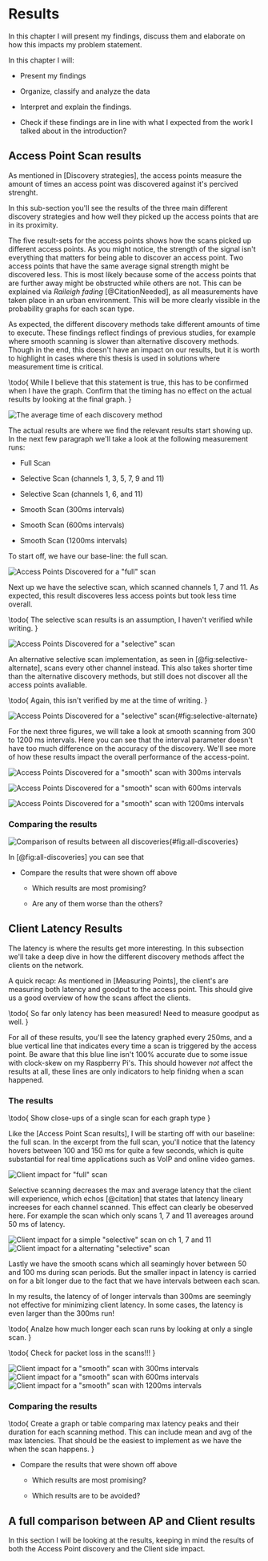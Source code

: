Results
=======

In this chapter I will present my findings, discuss them and elaborate on how
this impacts my problem statement.


In this chapter I will:

 * Present my findings
 
 * Organize, classify and analyze the data
 
 * Interpret and explain the findings.
 
 * Check if these findings are in line with what I expected from the work I 
   talked about in the introduction?


Access Point Scan results
-------------------------

As mentioned in [Discovery strategies], the access points measure the amount of
times an access point was discovered against it's percived strenght.

In this sub-section you'll see the results of the three main different
discovery strategies and how well they picked up the access points that are in 
its proximity.

The five result-sets for the access points shows how the scans picked up different
access points. As you might notice, the strength of the signal isn't everything that
matters for being able to discover an access point. Two access points that have the same
average signal strength might be discovered less. This is most likely because some of
the access points that are further away might be obstructed while others are not.
This can be explained via _Raileigh fading_ [@CitationNeeded], as all measurements have
taken place in an urban environment. This will be more clearly vissible in the
probability graphs for each scan type.

As expected, the different discovery methods take different amounts of time to execute.
These findings reflect findings of previous studies, for example where smooth
scanning is slower than alternative discovery methods. Though in the end, this doesn't 
have an impact on our results, but it is worth to highlight in cases where this
thesis is used in solutions where measurement time is critical.

\todo{
    While I believe that this statement is true, this has to be confirmed when I have
    the graph. Confirm that the timing has no effect on the actual results by looking
    at the final graph.
}

![The average time of each discovery method](static/ap_time_taken.png)

The actual results are where we find the relevant results start showing up. In the next
few paragraph we'll take a look at the following measurement runs:

 * Full Scan
 
 * Selective Scan (channels 1, 3, 5, 7, 9 and 11)
 
 * Selective Scan (channels 1, 6, and 11)
 
 * Smooth Scan (300ms intervals)
 
 * Smooth Scan (600ms intervals)
 
 * Smooth Scan (1200ms intervals)

To start off, we have our base-line: the full scan.

![Access Points Discovered for a "full" scan](static/ap_full_scan.png)

Next up we have the selective scan, which scanned channels 1, 7 and 11. As expected,
this result discoveres less access points but took less time overall.

\todo{
    The selective scan results is an assumption, I haven't verified while writing.
}

![Access Points Discovered for a "selective" scan](static/ap_selective_scan_1_7_11.png)

An alternative selective scan implementation, as seen in [@fig:selective-alternate],
scans every other channel instead. This also takes shorter time than the alternative
discovery methods, but still does not discover all the access points avaliable.

\todo{
    Again, this isn't verified by me at the time of writing.
}

![Access Points Discovered for a "selective" scan](static/ap_selective_scan_even.png){#fig:selective-alternate}

For the next three figures, we will take a look at smooth scanning from 300 to 1200 ms
intervals. Here you can see that the interval parameter doesn't have too much difference
on the accuracy of the discovery. We'll see more of how these results impact the overall
performance of the access-point.

![Access Points Discovered for a "smooth" scan with 300ms intervals](static/ap_smooth_300_scan.png)

![Access Points Discovered for a "smooth" scan with 600ms intervals](static/ap_smooth_600_scan.png)

![Access Points Discovered for a "smooth" scan with 1200ms intervals](static/ap_smooth_1200_scan.png)




### Comparing the results

![Comparison of results between all discoveries](static/ap_all.png){#fig:all-discoveries}

In [@fig:all-discoveries] you can see that 

 *   Compare the results that were shown off above

     *   Which results are most promising?

     *   Are any of them worse than the others?


Client Latency Results
----------------------

The latency is where the results get more interesting. In this subsection we'll take
a deep dive in how the different discovery methods affect the clients on the network.

A quick recap: As mentioned in [Measuring Points], the client's are measuring both
latency and goodput to the access point. This should give us a good overview of
how the scans affect the clients.

\todo{
    So far only latency has been measured! Need to measure goodput as well.
}

For all of these results, you'll see the latency graphed every 250ms, and a
blue vertical line that indicates every time a scan is triggered by the access point.
Be aware that this blue line isn't 100% accurate due to some issue with clock-skew
on my Raspberry Pi's. This should however _not_ affect the results at all, these
lines are only indicators to help finidng when a scan happened. 


### The results 

\todo{
    Show close-ups of a single scan for each graph type
}

Like the [Access Point Scan results], I will be starting off with our baseline:
the full scan. In the excerpt from the full scan, you'll notice that the latency
hovers between 100 and 150 ms for quite a few seconds, which is quite substantial
for real time applications such as VoIP and online video games.

![Client impact for "full" scan](static/cli_full_scan.png)

Selective scanning decreases the max and average latency that the client will
experience, which echos [@citation] that states that latency lineary increeses
for each channel scanned. This effect can clearly be obeserved here. For example
the scan which only scans 1, 7 and 11 avereages around 50 ms of latency.

![Client impact for a simple "selective" scan on ch 1, 7 and 11](static/cli_selective_scan_1_7_11.png)
![Client impact for a alternating "selective" scan](static/cli_selective_scan_even.png)

Lastly we have the smooth scans which all seamingly hover between 50 and 100 ms
during scan periods. But the smaller inpact in latency is carried on for a bit longer
due to the fact that we have intervals between each scan.

In my results, the latency of of longer intervals than 300ms are seemingly not
effective for minimizing client latency. In some cases, the latency is even
larger than the 300ms run! 

\todo{
    Analze how much longer each scan runs by looking at only a single scan.
}

\todo{
    Check for packet loss in the scans!!!
}

![Client impact for a "smooth" scan with 300ms intervals](static/cli_smooth_300_scan.png)
![Client impact for a "smooth" scan with 600ms intervals](static/cli_smooth_600_scan.png)
![Client impact for a "smooth" scan with 1200ms intervals](static/cli_smooth_1200_scan.png)
    

### Comparing the results

\todo{
    Create a graph or table comparing max latency peaks and their duration for each
    scanning method. This can include mean and avg of the max latencies. That should
    be the easiest to implement as we have the when the scan happens.
}

 *   Compare the results that were shown off above

     *   Which results are most promising?
    
     *   Which results are to be avoided?


A full comparison between AP and Client results
-----------------------------------------------

In this section I will be looking at the results, keeping in mind the results of both
the Access Point discovery and the Client side impact.

